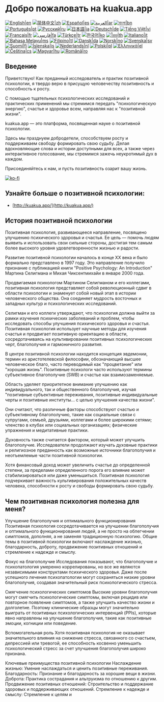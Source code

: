 # Добро пожаловать на kuakua.app

[![English|en](https://img.shields.io/badge/lang-en-green.svg)](README.md)
[![简体中文|zh](https://img.shields.io/badge/lang-zh-red.svg)](README.zh.md)
[![Español|es](https://img.shields.io/badge/lang-es-yellow.svg)](README.es.md)
[![العربية|ar](https://img.shields.io/badge/lang-ar-lightgrey.svg)](README.ar.md)
[![বাংলা|bn](https://img.shields.io/badge/lang-bn-blue.svg)](README.bn.md)
[![Português|pt](https://img.shields.io/badge/lang-pt-brightgreen.svg)](README.pt.md)
[![Русский|ru](https://img.shields.io/badge/lang-ru-darkblue.svg)](README.ru.md)
[![日本語|ja](https://img.shields.io/badge/lang-ja-orange.svg)](README.ja.md)
[![Deutsch|de](https://img.shields.io/badge/lang-de-black.svg)](README.de.md)
[![Tiếng Việt|vi](https://img.shields.io/badge/lang-vi-darkgreen.svg)](README.vi.md)
[![Français|fr](https://img.shields.io/badge/lang-fr-blue.svg)](README.fr.md)
[![فارسی|fa](https://img.shields.io/badge/lang-fa-purple.svg)](README.fa.md)
[![Türkçe|tr](https://img.shields.io/badge/lang-tr-darkred.svg)](README.tr.md)
[![한국어|ko](https://img.shields.io/badge/lang-ko-cyan.svg)](README.ko.md)
[![ไทย|th](https://img.shields.io/badge/lang-th-gold.svg)](README.th.md)
[![Italiano|it](https://img.shields.io/badge/lang-it-darkorange.svg)](README.it.md)
[![Bahasa Melayu|ms](https://img.shields.io/badge/lang-ms-teal.svg)](README.ms.md)
[![Filipino|tl](https://img.shields.io/badge/lang-tl-pink.svg)](README.tl.md)
[![Dansk|da](https://img.shields.io/badge/lang-da-darkblue.svg)](README.da.md)
[![Norsk|no](https://img.shields.io/badge/lang-no-lightblue.svg)](README.no.md)
[![Svenska|sv](https://img.shields.io/badge/lang-sv-darkgreen.svg)](README.sv.md)
[![Suomi|fi](https://img.shields.io/badge/lang-fi-blue.svg)](README.fi.md)
[![Íslenska|is](https://img.shields.io/badge/lang-is-darkred.svg)](README.is.md)
[![Nederlands|nl](https://img.shields.io/badge/lang-nl-orange.svg)](README.nl.md)
[![Polski|pl](https://img.shields.io/badge/lang-pl-purple.svg)](README.pl.md)
[![Ελληνικά|el](https://img.shields.io/badge/lang-el-lightblue.svg)](README.el.md)
[![Čeština|cs](https://img.shields.io/badge/lang-cs-darkblue.svg)](README.cs.md)
[![Magyar|hu](https://img.shields.io/badge/lang-hu-red.svg)](README.hu.md)
[![Română|ro](https://img.shields.io/badge/lang-ro-green.svg)](README.ro.md)

## Введение

Приветствую! Как преданный исследователь и практик позитивной психологии, я твердо верю в присущую человечеству позитивность и способность к росту.

С помощью тщательных психологических исследований и практических применений мы стремимся передать "психологическую энергию", счастье и здоровье всем, направляя нас к "позитивной жизни".

kuakua.app — это платформа, посвященная науке о позитивной психологии.

Здесь мы празднуем добродетели, способствуем росту и поддерживаем свободу формировать свою судьбу. Делая вдохновляющие слова и истории доступными для всех, а также через интерактивное голосование, мы стремимся зажечь неукротимый дух в каждом.

Присоединяйтесь к нам, и пусть позитивность озарит вашу жизнь.

[![ko-fi](https://ko-fi.com/img/githubbutton_sm.svg)](https://ko-fi.com/X8X8XB8D5)

## Узнайте больше о позитивной психологии:

- [http://kuakua.app/](http://kuakua.app/)

## История позитивной психологии

Позитивная психология, развивающееся направление, посвящено улучшению психического здоровья и счастья. Ее цель — помочь людям выявить и использовать свои сильные стороны, достигая тем самым более высокого уровня удовлетворенности жизнью и радости.

Развитие позитивной психологии началось в конце XX века и было формально представлено в 1997 году. Это направление получило признание с публикацией книги "Positive Psychology: An Introduction" Мартина Селигмана и Михая Чиксентмихайи в январе 2000 года.

Продвигаемая психологом Мартином Селигманом и его коллегами, позитивная психология представляет собой революционный сдвиг в области психологии и знаменует собой новый этап в истории человеческого общества. Она соединяет мудрость восточных и западных культур и психологических исследований.

Селигман и его коллеги утверждают, что психология должна выйти за рамки изучения психических заболеваний и проблем, чтобы исследовать способы улучшения психического здоровья и счастья. Позитивная психология использует научные методы для изучения счастья и продвигает позитивную ориентацию в области, сосредотачиваясь на культивировании позитивных психологических черт, благополучия и гармоничного развития.

В центре позитивной психологии находится концепция эвдемонии, термин из аристотелевской философии, обозначающий высшее человеческое благо, часто переводимый как "процветание" или "хорошая жизнь". Позитивные психологи часто используют термины субъективное благополучие (SWB) и счастье как взаимозаменяемые.

Область уделяет приоритетное внимание улучшению как индивидуального, так и общественного благополучия, изучая "позитивные субъективные переживания, позитивные индивидуальные черты и позитивные институты... с целью улучшения качества жизни".

Они считают, что различные факторы способствуют счастью и субъективному благополучию, такие как социальные связи с супругами, семьей, друзьями, коллегами и более широкими сетями; членство в клубах или социальных организациях; физические упражнения и медитативные практики.

Духовность также считается фактором, который может улучшить благополучие. Исследователи продолжают изучать духовные практики и религиозное преданность как возможные источники благополучия и неотъемлемые части позитивной психологии.

Хотя финансовый доход может увеличить счастье до определенной степени, за пределами определенного порога его влияние может стабилизироваться или даже уменьшиться. Позитивная психология подчеркивает важность культивирования положительных качеств человека, способности к росту и свободы формировать свою судьбу.

## Чем позитивная психология полезна для меня?

Улучшение благополучия и оптимального функционирования Позитивная психология сосредотачивается на улучшении благополучия и оптимального функционирования людей, а не просто на облегчении симптомов, дополняя, а не заменяя традиционную психологию. Общие темы в позитивной психологии включают наслаждение жизнью, благодарность, доброту, продвижение позитивных отношений и стремление к надежде и смыслу.

Фокус на благополучие Исследования показывают, что благополучие и психопатология умеренно коррелированы, но все же являются независимыми конструктами психического здоровья. Даже после успешного лечения психопатологии могут сохраняться низкие уровни благополучия, создавая значительный риск психологического стресса.

Смягчение психологических симптомов Высокие уровни благополучия могут смягчить психологические симптомы, включая рецидив или повторное появление симптомов, а также улучшить качество жизни и долголетие. Поэтому клинические образцы могут значительно выиграть от позитивных психологических интервенций (PPIs), которые явно направлены на улучшение благополучия, такие как позитивные эмоции, когниции или поведение.

Вспомогательная роль Хотя позитивная психология не оказывает значительного влияния на снижение стресса, связанного со счастьем, депрессией или тревогой, ее способность косвенно уменьшить психологический стресс за счет улучшения благополучия широко признана.

Ключевые преимущества позитивной психологии Наслаждение жизнью: Умение наслаждаться и ценить позитивные переживания. Благодарность: Признание и благодарность за хорошие вещи в жизни. Доброта: Практика сострадания и альтруизма по отношению к другим. Продвижение позитивных отношений: Строительство и поддержание здоровых и поддерживающих отношений. Стремление к надежде и смыслу: Стремление к целям и
